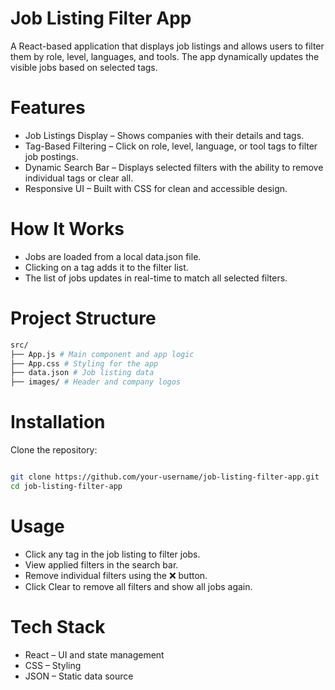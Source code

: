 # Job Listing Filter App

A React-based application that displays job listings and allows users to filter them by role, level, languages, and tools. The app dynamically updates the visible jobs based on selected tags.

# Features

- Job Listings Display – Shows companies with their details and tags.
- Tag-Based Filtering – Click on role, level, language, or tool tags to filter job postings.
- Dynamic Search Bar – Displays selected filters with the ability to remove individual tags or clear all.
- Responsive UI – Built with CSS for clean and accessible design.

# How It Works

- Jobs are loaded from a local data.json file.
- Clicking on a tag adds it to the filter list.
- The list of jobs updates in real-time to match all selected filters.

# Project Structure
``` bash
src/
├── App.js # Main component and app logic
├── App.css # Styling for the app
├── data.json # Job listing data
├── images/ # Header and company logos
```
# Installation
Clone the repository:

```bash

git clone https://github.com/your-username/job-listing-filter-app.git
cd job-listing-filter-app
```

# Usage

- Click any tag in the job listing to filter jobs.
- View applied filters in the search bar.
- Remove individual filters using the ❌ button.
- Click Clear to remove all filters and show all jobs again.

# Tech Stack

- React – UI and state management
- CSS – Styling
- JSON – Static data source
